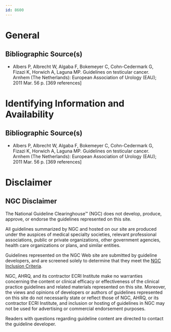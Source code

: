 ```yaml
---
id: 8600
---
```


# General

## Bibliographic Source(s)

- Albers P, Albrecht W, Algaba F, Bokemeyer C, Cohn-Cedermark G, Fizazi K, Horwich A, Laguna MP. Guidelines on testicular cancer. Arnhem (The Netherlands): European Association of Urology (EAU); 2011 Mar. 56 p. [369 references]

# Identifying Information and Availability

## Bibliographic Source(s)

- Albers P, Albrecht W, Algaba F, Bokemeyer C, Cohn-Cedermark G, Fizazi K, Horwich A, Laguna MP. Guidelines on testicular cancer. Arnhem (The Netherlands): European Association of Urology (EAU); 2011 Mar. 56 p. [369 references]

# Disclaimer

## NGC Disclaimer

The National Guideline Clearinghouse™ (NGC) does not develop, produce, approve, or endorse the guidelines represented on this site.

All guidelines summarized by NGC and hosted on our site are produced under the auspices of medical specialty societies, relevant professional associations, public or private organizations, other government agencies, health care organizations or plans, and similar entities.

Guidelines represented on the NGC Web site are submitted by guideline developers, and are screened solely to determine that they meet the [NGC Inclusion Criteria](/help-and-about/summaries/inclusion-criteria).

NGC, AHRQ, and its contractor ECRI Institute make no warranties concerning the content or clinical efficacy or effectiveness of the clinical practice guidelines and related materials represented on this site. Moreover, the views and opinions of developers or authors of guidelines represented on this site do not necessarily state or reflect those of NGC, AHRQ, or its contractor ECRI Institute, and inclusion or hosting of guidelines in NGC may not be used for advertising or commercial endorsement purposes.

Readers with questions regarding guideline content are directed to contact the guideline developer.

